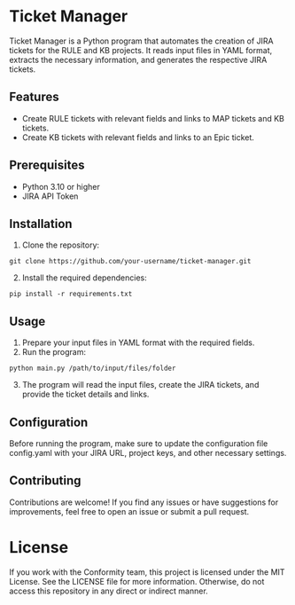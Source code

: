 # Ticket Manager

Ticket Manager is a Python program that automates the creation of JIRA tickets for the RULE and KB projects. It reads input files in YAML format, extracts the necessary information, and generates the respective JIRA tickets.

## Features

- Create RULE tickets with relevant fields and links to MAP tickets and KB tickets.
- Create KB tickets with relevant fields and links to an Epic ticket.

## Prerequisites

- Python 3.10 or higher
- JIRA API Token

## Installation

1. Clone the repository:

```shell
git clone https://github.com/your-username/ticket-manager.git
```

2. Install the required dependencies:

```shell
pip install -r requirements.txt
```

## Usage

1. Prepare your input files in YAML format with the required fields.
2. Run the program:

```shell
python main.py /path/to/input/files/folder
```

3. The program will read the input files, create the JIRA tickets, and provide the ticket details and links.

## Configuration

Before running the program, make sure to update the configuration file config.yaml with your JIRA URL, project keys, and other necessary settings.

## Contributing

Contributions are welcome! If you find any issues or have suggestions for improvements, feel free to open an issue or submit a pull request.

# License

If you work with the Conformity team, this project is licensed under the MIT License. See the LICENSE file for more information. Otherwise, do not access this repository in any direct or indirect manner.
